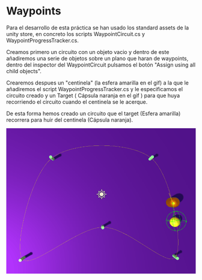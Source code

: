 # Waypoints

Para el desarrollo de esta práctica se han usado los standard assets de la unity store, en concreto los scripts WaypointCircuit.cs y WaypointProgressTracker.cs.

Creamos primero un circuito con un objeto vacio y dentro de este añadiremos una serie de objetos sobre un plano que haran de waypoints, dentro del inspector del WaypointCircuit pulsamos el botón "Assign using all child objects".

Crearemos despues un "centinela" (la esfera amarilla en el gif) a la que le añadiremos el script WaypointProgressTracker.cs y le especificamos el circuito creado y un Target ( Cápsula naranja en el gif ) para que huya recorriendo el circuito cuando el centinela se le acerque.

De esta forma hemos creado un circuito que el target (Esfera amarilla) recorrera para huir del centinela (Cápsula naranja).

![gif](./GIF/Waypoints.gif)
